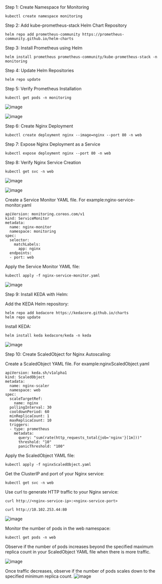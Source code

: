 Step 1: Create Namespace for Monitoring

```
kubectl create namespace monitoring
```
Step 2: Add kube-prometheus-stack Helm Chart Repository

```
helm repo add prometheus-community https://prometheus-community.github.io/helm-charts
```
Step 3: Install Prometheus using Helm

```
helm install prometheus prometheus-community/kube-prometheus-stack -n monitoring
```
Step 4: Update Helm Repositories

```
helm repo update
```
Step 5: Verify Prometheus Installation

```
kubectl get pods -n monitoring
```


![image](https://github.com/vijaybiradar/KEDA-/assets/38376802/7cce65cd-5190-4d5f-a6ec-2cd152622534)

![image](https://github.com/vijaybiradar/KEDA-/assets/38376802/3dfdc449-0070-4a19-b382-614036908870)


Step 6: Create Nginx Deployment

```
kubectl create deployment nginx --image=nginx --port 80 -n web
```
Step 7: Expose Nginx Deployment as a Service

```
kubectl expose deployment nginx --port 80 -n web
```
Step 8: Verify Nginx Service Creation

```
kubectl get svc -n web
```

![image](https://github.com/vijaybiradar/KEDA-/assets/38376802/6aab3c21-ff43-4243-8fe3-fd5bbecb4715)


![image](https://github.com/vijaybiradar/KEDA-/assets/38376802/6c5f989e-eb40-4f5e-9636-f4006a565477)

Create a Service Monitor YAML file. For example:nginx-service-monitor.yaml
```
apiVersion: monitoring.coreos.com/v1
kind: ServiceMonitor
metadata:
  name: nginx-monitor
  namespace: monitoring
spec:
  selector:
    matchLabels:
      app: nginx
  endpoints:
  - port: web
```
Apply the Service Monitor YAML file:
```
kubectl apply -f nginx-service-monitor.yaml
```
![image](https://github.com/vijaybiradar/KEDA-/assets/38376802/40b9d7a7-6256-4a96-9ebb-97e44b9d67f6)


Step 9: Install KEDA with Helm:

Add the KEDA Helm repository:
```
helm repo add kedacore https://kedacore.github.io/charts
helm repo update
```
Install KEDA:
```
helm install keda kedacore/keda -n keda
```
![image](https://github.com/vijaybiradar/KEDA-/assets/38376802/ef623960-eb83-4c2e-a9ac-372acff5fd9d)


Step 10: Create ScaledObject for Nginx Autoscaling:

Create a ScaledObject YAML file. For example:nginxScaledObject.yaml 
```
apiVersion: keda.sh/v1alpha1
kind: ScaledObject
metadata:
  name: nginx-scaler
  namespace: web
spec:
  scaleTargetRef:
    name: nginx
  pollingInterval: 30
  cooldownPeriod: 60
  minReplicaCount: 1
  maxReplicaCount: 10
  triggers:
  - type: prometheus
    metadata:
      query: "sum(rate(http_requests_total{job='nginx'}[1m]))"
      threshold: "10"
      panicThreshold: "100"
```
Apply the ScaledObject YAML file:
```
kubectl apply -f nginxScaledObject.yaml
```

Get the ClusterIP and port of your Nginx service:
```
kubectl get svc -n web
```
Use curl to generate HTTP traffic to your Nginx service:
```
curl http://<nginx-service-ip>:<nginx-service-port>
```
```
curl http://10.102.253.44:80
```
![image](https://github.com/vijaybiradar/KEDA-/assets/38376802/12b6793c-e55f-42b7-998c-ee1a698119e8)

Monitor the number of pods in the web namespace:
```
kubectl get pods -n web
```

Observe if the number of pods increases beyond the specified maximum replica count in your ScaledObject YAML file when there is more traffic.

![image](https://github.com/vijaybiradar/KEDA-/assets/38376802/17b32ed4-8560-48ea-a729-0ff9283f6682)





Once traffic decreases, observe if the number of pods scales down to the specified minimum replica count.
![image](https://github.com/vijaybiradar/KEDA-/assets/38376802/47f5acba-86a6-47c6-8398-24f2678953d5)






